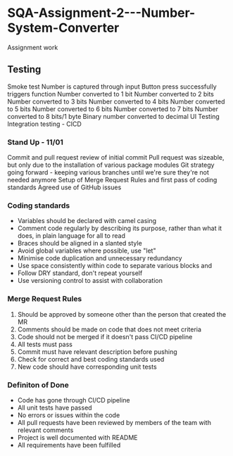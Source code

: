 # SQA-Assignment-2---Number-System-Converter
Assignment work

## Testing 
Smoke test
Number is captured through input 
Button press successfully triggers function
Number converted to 1 bit
Number converted to 2 bits
Number converted to 3 bits
Number converted to 4 bits
Number converted to 5 bits
Number converted to 6 bits
Number converted to 7 bits
Number converted to 8 bits/1 byte
Binary number converted to decimal
UI Testing
Integration testing - CICD


### Stand Up - 11/01 
Commit and pull request review of initial commit 
Pull request was sizeable, but only due to the installation of various package modules
Git strategy going forward - keeping various branches until we're sure they're not needed anymore
Setup of Merge Request Rules and first pass of coding standards
Agreed use of GitHub issues

### Coding standards
- Variables should be declared with camel casing
- Comment code regularly by describing its purpose, rather than what it does, in plain language for all to read
- Braces should be aligned in a slanted style
- Avoid global variables where possible, use "let"
- Minimise code duplication and unnecessary redundancy
- Use space consistently within code to separate various blocks and 
- Follow DRY standard, don't repeat yourself
- Use versioning control to assist with collaboration


### Merge Request Rules
1. Should be approved by someone other than the person that created the MR
2. Comments should be made on code that does not meet criteria
3. Code should not be merged if it doesn't pass CI/CD pipeline
4. All tests must pass
5. Commit must have relevant description before pushing
6. Check for correct and best coding standards used
7. New code should have corresponding unit tests

### Definiton of Done
- Code has gone through CI/CD pipeline
- All unit tests have passed
- No errors or issues within the code
- All pull requests have been reviewed by members of the team with relevant comments
- Project is well documented with README
- All requirements have been fulfilled 